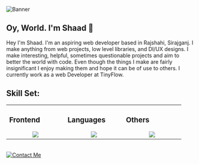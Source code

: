 ![Banner](https://raw.githubusercontent.com/NazmuzShaad/NazmuzShaad/main/assets/nazmuz-shaad-cover-image.gif)
## Oy, World. I'm Shaad 💾
Hey I'm Shaad. I'm an aspiring web developer based in Rajshahi, Sirajganj. I make anything from web projects, low level libraries, and DI/UX designs. I make interesting, helpful, sometimes questionable projects and aim to better the world with code. Even though the things I make are fairly insignificant I enjoy making them and hope it can be of use to others. I currently work as a web Developer at TinyFlow.



## Skill Set:
<div align="center">

<table><tr><td valign="top" width="25%">

### Frontend  
<a href="https://github.com/tayyabadev">
<div align="center">  
       <img src="https://skillicons.dev/icons?i=html,css,bootstrap,tailwind,js&perline=4" /> 
</div>
</a>
 </td><td valign="top" width="25%">
        
### Languages
<a href="https://github.com/tayyabadev">
<div align="center">
       <img src="https://skillicons.dev/icons?i=c,js,cpp,java,python,&perline=4" /> 
</div>
</a>

</td><td valign="top" width="25%">
  
### Others
<a href="https://github.com/tayyabadev">
<div align="center">
       <img src="https://skillicons.dev/icons?i=git,github,npm,figma,vscode,vercel,discord,vscodeqt&perline=4" /> 
</div>
</a>
</td>
</tr></table>
</div>

<br>
<a href="mailto:nazmuzshaad@gmail.com"><img src="https://raw.githubusercontent.com/NazmuzShaad/NazmuzShaad/assets/nazmuz-shaad-contact.gif" alt="Contact Me"></a>
